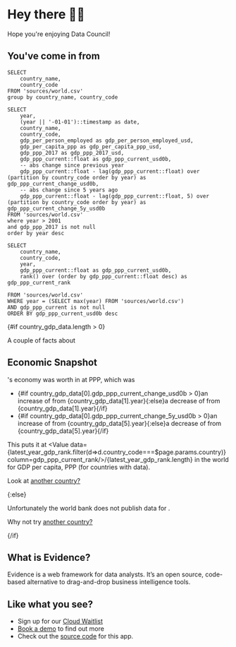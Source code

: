<script>
    import Name from '$lib/Name.svelte';
    let country_gdp_data=gdp.filter(d => d.country_code === $page.params.country)
    let country = countries.filter(d => d.country_code === $page.params.country)
</script>


# Hey there <Name/> 👋🏼

Hope you're enjoying Data Council!

## You've come in from <Value data={country} />




```countries
SELECT
    country_name,
    country_code
FROM 'sources/world.csv'
group by country_name, country_code
```

```gdp
SELECT
    year,
    (year || '-01-01')::timestamp as date,
    country_name,
    country_code,
    gdp_per_person_employed as gdp_per_person_employed_usd,
    gdp_per_capita_ppp as gdp_per_capita_ppp_usd,
    gdp_ppp_2017 as gdp_ppp_2017_usd,
    gdp_ppp_current::float as gdp_ppp_current_usd0b,
    -- abs change since previous year
    gdp_ppp_current::float - lag(gdp_ppp_current::float) over (partition by country_code order by year) as gdp_ppp_current_change_usd0b,
    -- abs change since 5 years ago
    gdp_ppp_current::float - lag(gdp_ppp_current::float, 5) over (partition by country_code order by year) as gdp_ppp_current_change_5y_usd0b
FROM 'sources/world.csv'
where year > 2001
and gdp_ppp_2017 is not null
order by year desc
```

```latest_year_gdp_rank
SELECT
    country_name,
    country_code,
    year,
    gdp_ppp_current::float as gdp_ppp_current_usd0b,
    rank() over (order by gdp_ppp_current::float desc) as gdp_ppp_current_rank

FROM 'sources/world.csv'
WHERE year = (SELECT max(year) FROM 'sources/world.csv')
AND gdp_ppp_current is not null
ORDER BY gdp_ppp_current_usd0b desc
```

{#if country_gdp_data.length > 0}

A couple of facts about <Value data={country} />

<BigValue data={country_gdp_data} value=gdp_per_capita_ppp_usd title="GDP per Capita, PPP ($)"/>

<BigValue data={country_gdp_data} value=gdp_per_person_employed_usd title="GDP per person Employed, PPP ($)"/>


## Economic Snapshot

<Value data={country} />'s economy was worth <Value data={country_gdp_data} column=gdp_ppp_current_usd0b row=0/> in <Value data={country_gdp_data} column=year row=0/> at PPP, which was 

- {#if country_gdp_data[0].gdp_ppp_current_change_usd0b > 0}an increase of <Value data={country_gdp_data} column=gdp_ppp_current_change_usd0b/> from {country_gdp_data[1].year}{:else}a decrease of <Value data={country_gdp_data} column=gdp_ppp_current_change_usd0b/> from {country_gdp_data[1].year}{/if}
- {#if country_gdp_data[0].gdp_ppp_current_change_5y_usd0b > 0}an increase of <Value data={country_gdp_data} column=gdp_ppp_current_change_5y_usd0b/> from {country_gdp_data[5].year}{:else}a decrease of <Value data={country_gdp_data} column=gdp_ppp_current_change_5y_usd0b/> from {country_gdp_data[5].year}{/if}


This puts it at <Value data={latest_year_gdp_rank.filter(d=>d.country_code===$page.params.country)} column=gdp_ppp_current_rank/>/{latest_year_gdp_rank.length} in the world for GDP per capita, PPP (for countries with data).

<BarChart
  data={country_gdp_data}
  x=date
  y=gdp_ppp_current_usd0b
  title="GDP for {country_gdp_data[0].country_name}"
  subtitle= "(PPP, Current USD)"
/>

Look at [another country?](../)


<!-- <DataTable data={country_gdp_data} rows=all/> -->

{:else}

Unfortunately the world bank does not publish data for <Value data={country} />.

Why not try [another country?](../)

{/if}


## What is Evidence?

Evidence is a web framework for data analysts. It’s an open source, code-based alternative to drag-and-drop business intelligence tools.

## Like what you see?

- Sign up for our [Cloud Waitlist](https://du3tapwtcbi.typeform.com/to/kwp7ZD3q)
- [Book a demo](https://calendly.com/d/dxf-2t4-fq8/chat-with-adam-archie?month=2023-03) to find out more
- Check out the [source code](https://github.com/archiewood/datacouncil-demo) for this app.

